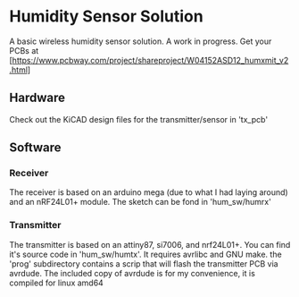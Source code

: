 # Humidity Sensor Solution

A basic wireless humidity sensor solution.  A work in progress.  Get your PCBs at [https://www.pcbway.com/project/shareproject/W04152ASD12_humxmit_v2.html]

## Hardware

Check out the KiCAD design files for the transmitter/sensor in 'tx\_pcb'

## Software


### Receiver

The receiver is based on an arduino mega (due to what I had laying around) and an nRF24L01+ module.  The sketch can be fond in 'hum\_sw/humrx'

### Transmitter

The transmitter is based on an attiny87, si7006, and nrf24L01+.  You can find it's source code in 'hum\_sw/humtx'.  It requires avrlibc and GNU make.  the 'prog' subdirectory contains a scrip that will flash the transmitter PCB via avrdude.  The included copy of avrdude is for my convenience, it is compiled for linux amd64
